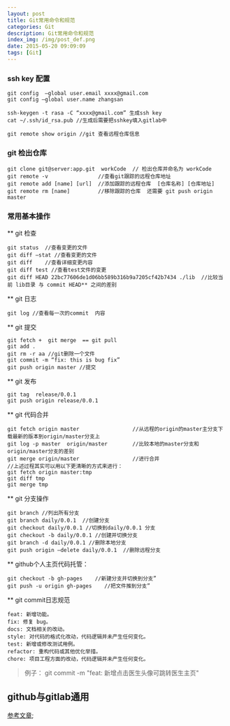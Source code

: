 ```yaml
---
layout: post
title: Git常用命令和规范
categories: Git
description: Git常用命令和规范
index_img: /img/post_def.png
date: 2015-05-20 09:09:09
tags: [Git]
---
```


### ssh key 配置

```Shell
git config  —global user.email xxxx@gmail.com
git config —global user.name zhangsan

ssh-keygen -t rasa -C “xxxx@gmail.com” 生成ssh key 
cat ~/.ssh/id_rsa.pub //生成后需要把sshkey填入gitlab中

git remote show origin //git 查看远程仓库信息
```

### git 检出仓库

```Shell
git clone git@server:app.git  workCode  // 检出仓库并命名为 workCode
git remote -v 			     //查看git跟踪的远程仓库地址
git remote add [name] [url]  //添加跟踪的远程仓库  [仓库名称] [仓库地址]
git remote rm [name]  	     //移除跟踪的仓库  还需要 git push origin master
```
### 常用基本操作

** git 检查
```Shell
git status  //查看变更的文件
git diff —stat //查看变更的文件
git diff	//查看详细变更内容
git diff test //查看test文件的变更
git diff HEAD 22bc77606de1d06bb589b316b9a7205cf42b7434 ./lib  //比较当前 lib目录 与 commit HEAD** 之间的差别
```

** git 日志
```Shell
git log //查看每一次的commit  内容
```

** git 提交
```Shell
git fetch +  git merge  == git pull 
git add .
git rm -r aa //git删除一个文件
git commit -m “fix: this is bug fix”
git push origin master //提交
```

** git 发布
```Shell
git tag  release/0.0.1
git push origin release/0.0.1
```

** git 代码合并
```Shell
git fetch origin master 				//从远程的origin的master主分支下载最新的版本到origin/master分支上
git log -p master  origin/master 		//比较本地的master分支和origin/master分支的差别
git merge origin/master  				//进行合并
//上述过程其实可以用以下更清晰的方式来进行：
git fetch origin master:tmp
git diff tmp 
git merge tmp
```
** git 分支操作
```Shell
git branch //列出所有分支
git branch daily/0.0.1  //创建分支
git checkout daily/0.0.1 //切换到daily/0.0.1 分支
git checkout -b daily/0.0.1 //创建并切换分支
git branch -d daily/0.0.1 //删除本地分支
git push origin —delete daily/0.0.1  //删除远程分支
```

** github个人主页代码托管：
```Shell
git checkout -b gh-pages    //新建分支并切换到分支”
git push -u origin gh-pages    //把文件推到分支”
```

** git commit日志规范
```Shell
feat: 新增功能。
fix: 修复 bug。
docs: 文档相关的改动。
style: 对代码的格式化改动，代码逻辑并未产生任何变化。
test: 新增或修改测试用例。
refactor: 重构代码或其他优化举措。
chore: 项目工程方面的改动，代码逻辑并未产生任何变化。
```

>例子： git commit -m "feat: 新增点击医生头像可跳转医生主页"

## github与gitlab通用
[参考文章](http://xuyuan923.github.io/2014/11/04/github-gitlab-ssh/);
